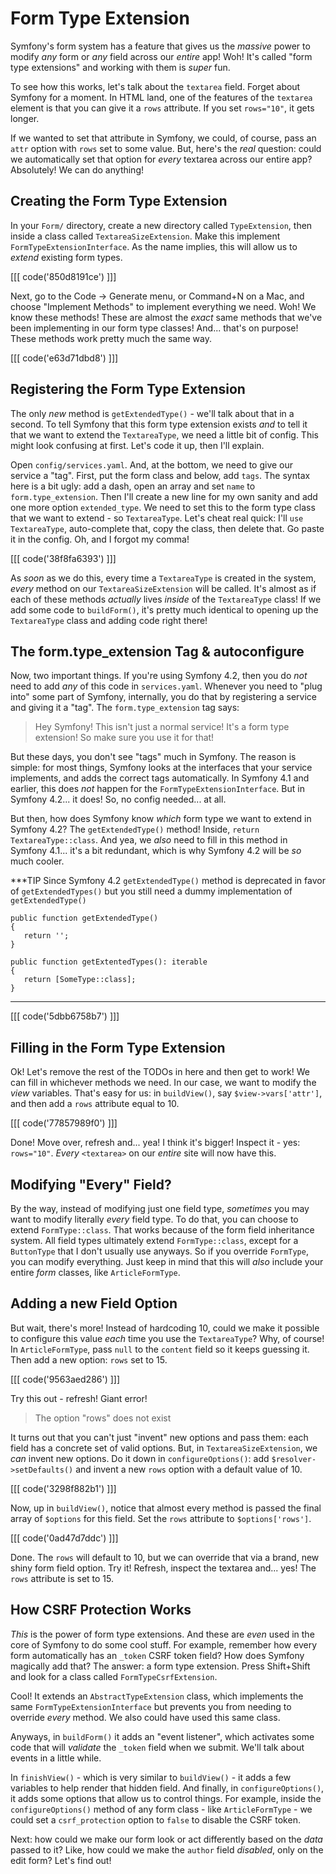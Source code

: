 # Form Type Extension

Symfony's form system has a feature that gives us the *massive* power to modify
*any* form or *any* field across our *entire* app! Woh! It's called "form type
extensions" and working with them is *super* fun.

To see how this works, let's talk about the `textarea` field. Forget about Symfony
for a moment. In HTML land, one of the features of the `textarea` element is that
you can give it a `rows` attribute. If you set `rows="10"`, it gets longer.

If we wanted to set that attribute in Symfony, we could, of course, pass an `attr`
option with `rows` set to some value. But, here's the *real* question: could we
automatically set that option for *every* textarea across our entire app? Absolutely!
We can do anything!

## Creating the Form Type Extension

In your `Form/` directory, create a new directory called `TypeExtension`, then inside
a class called `TextareaSizeExtension`. Make this implement `FormTypeExtensionInterface`.
As the name implies, this will allow us to *extend* existing form types.

[[[ code('850d8191ce') ]]]

Next, go to the Code -> Generate menu, or Command+N on a Mac, and choose
"Implement Methods" to implement everything we need. Woh! We know these methods!
These are almost the *exact* same methods that we've been implementing in our form
type classes! And... that's on purpose! These methods work pretty much the same way.

[[[ code('e63d71dbd8') ]]]

## Registering the Form Type Extension

The only *new* method is `getExtendedType()` - we'll talk about that in a second.
To tell Symfony that this form type extension exists *and* to tell it that we want
to extend the `TextareaType`, we need a little bit of config. This might look confusing
at first. Let's code it up, then I'll explain.

Open `config/services.yaml`. And, at the bottom, we need to give our service
a "tag". First, put the form class and below, add `tags`. The syntax here is a bit
ugly: add a dash, open an array and set `name` to `form.type_extension`. Then I'll
create a new line for my own sanity and add one more option `extended_type`. We need
to set this to the form type class that we want to extend - so `TextareaType`. Let's
cheat real quick: I'll `use TextareaType`, auto-complete that, copy the class, then
delete that. Go paste it in the config. Oh, and I forgot my comma!

[[[ code('38f8fa6393') ]]]

As *soon* as we do this, every time a `TextareaType` is created in the system, *every*
method on our `TextareaSizeExtension` will be called. It's almost as if each of
these methods *actually* lives *inside* of the `TextareaType` class! If we add
some code to `buildForm()`, it's pretty much identical to opening up the `TextareaType`
class and adding code right there!

## The form.type_extension Tag & autoconfigure

Now, two important things. If you're using Symfony 4.2, then you do *not* need to
add *any* of this code in `services.yaml`. Whenever you need to "plug into" some
part of Symfony, internally, you do that by registering a service and giving it
a "tag". The `form.type_extension` tag says:

> Hey Symfony! This isn't just a normal service! It's a form type extension! So
> make sure you use it for that!

But these days, you don't see "tags" much in Symfony. The reason is simple: for
most things, Symfony looks at the interfaces that your service implements, and adds
the correct tags automatically. In Symfony 4.1 and earlier, this does *not* happen
for the `FormTypeExtensionInterface`. But in Symfony 4.2... it does! So, no config
needed... at all.

But then, how does Symfony know *which* form type we want to extend in Symfony 4.2?
The `getExtendedType()` method! Inside, `return TextareaType::class`. And yea,
we *also* need to fill in this method in Symfony 4.1... it's a bit redundant, which
is why Symfony 4.2 will be *so* much cooler.

***TIP
Since Symfony 4.2 `getExtendedType()` method is deprecated in favor of `getExtendedTypes()` but you still need a dummy implementation of `getExtendedType()`
```
public function getExtendedType()
{
   return '';
}

public function getExtentedTypes(): iterable
{
   return [SomeType::class];
}
```
***

[[[ code('5dbb6758b7') ]]]

## Filling in the Form Type Extension

Ok! Let's remove the rest of the TODOs in here and then get to work! We can fill
in whichever methods we need. In our case, we want to modify the *view* variables.
That's easy for us: in `buildView()`, say `$view->vars['attr']`, and
then add a `rows` attribute equal to 10.

[[[ code('77857989f0') ]]]

Done! Move over, refresh and... yea! I think it's bigger! Inspect it - yes: `rows="10"`.
*Every* `<textarea>` on our *entire* site will now have this.

## Modifying "Every" Field?

By the way, instead of modifying just one field type, *sometimes* you may want to
modify literally *every* field type. To do that, you can choose to extend
`FormType::class`. That works because of the form field inheritance system. All
field types ultimately extend `FormType::class`, except for a `ButtonType` that I
don't usually use anyways. So if you override `FormType`, you can modify everything.
Just keep in mind that this will *also* include your entire *form* classes, like
`ArticleFormType`.

## Adding a new Field Option

But wait, there's more! Instead of hardcoding 10, could we make it possible to configure
this value *each* time you use the `TextareaType`? Why, of course! In `ArticleFormType`,
pass `null` to the `content` field so it keeps guessing it. Then add a new option:
`rows` set to 15.

[[[ code('9563aed286') ]]]

Try this out - refresh! Giant error!

> The option "rows" does not exist

It turns out that you can't just "invent" new options and pass them: each field
has a concrete set of valid options. But, in `TextareaSizeExtension`, we *can*
invent new options. Do it down in `configureOptions()`: add
`$resolver->setDefaults()` and invent a new `rows` option with a default value of
10.

[[[ code('3298f882b1') ]]]

Now, up in `buildView()`, notice that almost every method is passed the final
array of `$options` for this field. Set the `rows` attribute to `$options['rows']`.

[[[ code('0ad47d7ddc') ]]]

Done. The `rows` will default to 10, but we can override that via a brand, new
shiny form field option. Try it! Refresh, inspect the textarea and... yes! The
`rows` attribute is set to 15.

## How CSRF Protection Works

*This* is the power of form type extensions. And these are *even* used in the
core of Symfony to do some cool stuff. For example, remember how every form automatically
has an `_token` CSRF token field? How does Symfony magically add that? The answer:
a form type extension. Press Shift+Shift and look for a class called `FormTypeCsrfExtension`.

Cool! It extends an `AbstractTypeExtension` class, which implements the same
`FormTypeExtensionInterface` but prevents you from needing to override *every* method.
We also could have used this same class.

Anyways, in `buildForm()` it adds an "event listener", which activates some code
that will *validate* the `_token` field when we submit. We'll talk about events
in a little while.

In `finishView()` - which is very similar to `buildView()` - it adds a few
variables to help render that hidden field. And finally, in `configureOptions()`,
it adds some options that allow us to control things. For example, inside the
`configureOptions()` method of any form class - like `ArticleFormType` - we could
set a `csrf_protection` option to `false` to disable the CSRF token.

Next: how could we make our form look or act differently based on the *data* passed
to it? Like, how could we make the `author` field *disabled*, only on the edit
form? Let's find out!

